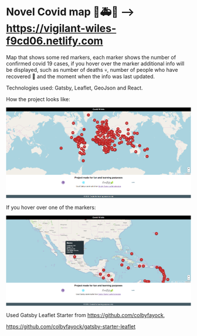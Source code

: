 # Novel Covid map 🚨🚑🚨 --> https://vigilant-wiles-f9cd06.netlify.com

Map that shows some red markers, each marker shows the number of confirmed covid 19 cases, if you hover over the marker additional info will be displayed, such as number of deaths 💀, number of people who have recovered 💪 and the moment when the info was last updated.

Technologies used: Gatsby, Leaflet, GeoJson and React.

How the project looks like:

![](public/tech-logos/home.png)


If you hover over one of the markers:

![](public/tech-logos/details.png)

Used Gatsby Leaflet Starter from <a href="https://github.com/colbyfayock">https://github.com/colbyfayock,

</a> https://github.com/colbyfayock/gatsby-starter-leaflet

